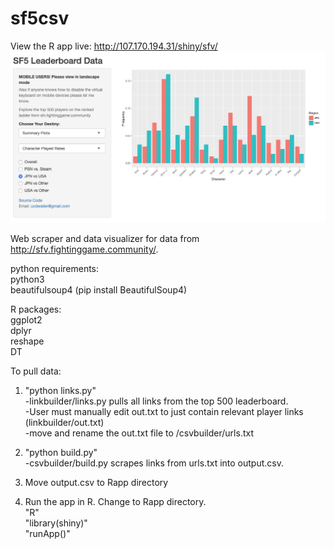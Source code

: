# sf5csv

View the R app live: http://107.170.194.31/shiny/sfv/
![](screenshot.png)

Web scraper and data visualizer for data from http://sfv.fightinggame.community/.

python requirements:  
python3  
beautifulsoup4 (pip install BeautifulSoup4)

R packages:  
ggplot2  
dplyr  
reshape  
DT

To pull data:

1) "python links.py"  
-linkbuilder/links.py pulls all links from the top 500 leaderboard.  
-User must manually edit out.txt to just contain relevant player links (linkbuilder/out.txt)  
-move and rename the out.txt file to /csvbuilder/urls.txt

2) "python build.py"  
-csvbuilder/build.py scrapes links from urls.txt into output.csv.

3) Move output.csv to Rapp directory

4)  Run the app in R.  Change to Rapp directory.  
"R"  
"library(shiny)"  
"runApp()"
